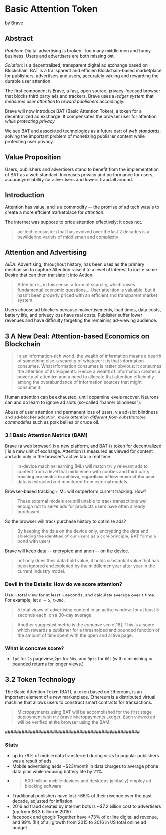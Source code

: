 # Basic Attention Token

by Brave

## Abstract
*Problem*: Digital advertising is broken.  Too many middle men and funny business.  Users and advertisers are both missing out.

*Solution*: is a decentralized, transparent digital ad exchange based on Blockchain. BAT is a transparent and efficien Blockchain-based marketplace for publishers, advertisers and users, accurately valuing and rewarding the durable user attention.

The first component is Brave, a fast, open source, privacy-focused browser that blocks third party ads and trackers. Brave uses a *ledger system* that _measures user attention_ to _reward publishers_ accordingly.

Brave will now introduce BAT (Basic Attention Token), a token for a decentralized ad
exchange.  It compensates the browser user for attention *while protecting privacy*.

We see BAT and associated technologies as a future part of *web standards*, solving the important problem of monetizing publisher content while protecting user privacy.

## Value Proposition

Users, publishers and advertisers stand to benefit from the implementation of BAT as a web standard. Increases privacy and performance for users, accuracy/reliability for advertisers and lowers fraud all around.

## Introduction

Attention has value, and is a commodity -- the promise of ad tech was/is to create a more effcient marketplace for *attention*.

The internet was suppose to price attention effectively; it does not.

> ad-tech ecosystem that has evolved over the last 2 decades is a bewildering variety of middlemen and complexity

## Attention and Advertising

*AIDA*: Advertising, throughout history, has been used as the primary mechanism to capture Attention raise it to a level of Interest to incite some Desire that can then translate it into Action.

> Attention is, in this sense, a form of scarcity, which raises fundamental economic questions... User attention is valuable, but it hasn’t been properly priced with an efficient and transparent market system.

Users choose ad blockers because malvertisements, load times, data costs, battery life, and privacy loss have real costs. Publisher suffer lower revenues and have difficulty targeting the remaining ad-viewing audience.

## 3 A New Deal: Attention-based Economics on Blockchain

> in an information-rich world, the wealth of information means a dearth of something else: a scarcity of whatever it is that information consumes. What information consumes is rather obvious: it consumes the attention of its recipients. Hence a wealth of information creates a poverty of attention and a need to allocate that attention efficiently among the overabundance of information sources that might consume it.

Human attention can be exhausted, until dopamine levels recover. Neurons can and do learn to ignore ad slots (so-called “banner blindness”).

Abuse of user attention and permanent loss of users, via ad-slot blindness and ad-blocker adoption, *make attention different from substitutable commodities* such as pork bellies or crude oil.

### 3.1 Basic Attention Metrics (BAM)

Brave (a web browser) is a new platform, and BAT (a token for decentralized ) is a new unit of exchange.   Attention is measured as viewed for content and ads only in the browser’s active tab in real time.

> In-device machine learning (ML) will match truly relevant ads to content from a level that middlemen with cookies and third party tracking are unable to achieve, regardless of how much of the user data is extracted and monitored from external models. 

Browser-based tracking + ML will outperform current tracking. How?

> These external models are still unable to track transactions well enough not to serve ads for products users have often already purchased. 

So the browser will track purchase history to optimize ads?

> By keeping the data on the device only, encrypting the data and shielding the identities of our users as a core principle, BAT forms a bond with users 

Brave will keep data -- encrypted and anon -- on the device.

> not only does their data hold value, it holds substantial value that has been ignored and exploited by the middlemen year after year in the current industry model. 

### Devil in the Details: How do we score attention?

Use `n` total view for at least `n` seconds, and calculate average over `t` time.   For example, let `n = 5`, `t=30d`.

> 5 total views of advertising content in an active window, for at least 5 seconds each, on a 30-day average 

> Another suggested metric is the _concave_ score[18]. This is a score which rewards a publisher for a thresholded and bounded function of the amount of time spent with the open and active page. 

### What is concave score? 

* `1pt` for `2s` pageview, `2pt` for `30s`, and `3pts` for `60s` (with diminishing or bounded returns for longer views.)

## 3.2 Token Technology

The Basic Attention Token (BAT), a token based on Ethereum, is an important element
of a new marketplace.  Ethereum is a distributed virtual machine that allows users to construct smart contracts for transactions.

> Micropayments using BAT will be accomplished for the first stage deployment with the Brave Micropayments Ledger. Each viewed ad will be verified at the browser using the BAM. 


#################################################
### Stats
* up to 79% of mobile data transferred during visits to popular publishers was a result of ads
* Mobile advertising adds ~$23/month in data charges to average phone data plan while reducing battery life by 21%.
* >600 million mobile devices and desktops (globally) employ ad blocking software
* Traditional publishers have lost ~66% of their revenue over the past decade, adjusted for inflation.
* 2016 ad fraud created by internet bots is ~$7.2 billion cost to advertisers (up from $6.3 billion in 2015)
* facebook and google Together have >73% of online digital ad revenue, and 99% (!!!) of all growth from 2015 to 2016 in US total online ad budget

